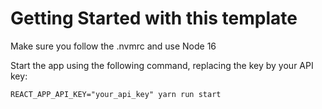 # Getting Started with this template

Make sure you follow the .nvmrc and use Node 16

Start the app using the following command, replacing the key by your API key:

    REACT_APP_API_KEY="your_api_key" yarn run start
